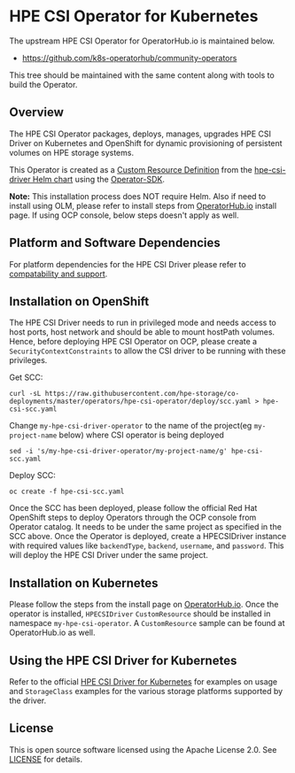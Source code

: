 # HPE CSI Operator for Kubernetes

The upstream HPE CSI Operator for OperatorHub.io is maintained below.

- https://github.com/k8s-operatorhub/community-operators

This tree should be maintained with the same content along with tools to build the Operator.

## Overview

The HPE CSI Operator packages, deploys, manages, upgrades HPE CSI Driver on Kubernetes and OpenShift for dynamic provisioning of persistent volumes on HPE storage systems.

This Operator is created as a [Custom Resource Definition](https://kubernetes.io/docs/concepts/extend-kubernetes/api-extension/custom-resources/#customresourcedefinitions) from the [hpe-csi-driver Helm chart](https://hub.helm.sh/charts/hpe-storage/hpe-csi-driver) using the [Operator-SDK](https://github.com/operator-framework/operator-sdk#overview).

**Note:** This installation process does NOT require Helm. Also if need to install using OLM, please refer to install steps from [OperatorHub.io](https://operatorhub.io/operator/hpe-csi-operator) install page. If using OCP console, below steps doesn't apply as well.

## Platform and Software Dependencies

For platform dependencies for the HPE CSI Driver please refer to [compatability and support](https://scod.hpedev.io/csi_driver/index.html#compatibility_and_support).

## Installation on OpenShift

The HPE CSI Driver needs to run in privileged mode and needs access to host ports, host network and should be able to mount hostPath volumes. Hence, before deploying HPE CSI Operator on OCP, please create a `SecurityContextConstraints` to allow the CSI driver to be running with these privileges.

Get SCC:
```
curl -sL https://raw.githubusercontent.com/hpe-storage/co-deployments/master/operators/hpe-csi-operator/deploy/scc.yaml > hpe-csi-scc.yaml
```

Change `my-hpe-csi-driver-operator` to the name of the project(eg `my-project-name` below) where CSI operator is being deployed
```
sed -i 's/my-hpe-csi-driver-operator/my-project-name/g' hpe-csi-scc.yaml
```

Deploy SCC:
```
oc create -f hpe-csi-scc.yaml
```

Once the SCC has been deployed, please follow the official Red Hat OpenShift steps to deploy Operators through the OCP console from Operator catalog. It needs to be under the same project as specified in the SCC above. Once the Operator is deployed, create a HPECSIDriver instance with required values like `backendType`, `backend`, `username`, and `password`. This will deploy the HPE CSI Driver under the same project.

## Installation on Kubernetes

Please follow the steps from the install page on [OperatorHub.io](https://operatorhub.io/operator/hpe-csi-operator). Once the operator is installed, `HPECSIDriver` `CustomResource` should be installed in namespace `my-hpe-csi-operator`. A `CustomResource` sample can be found at OperatorHub.io as well.

## Using the HPE CSI Driver for Kubernetes

Refer to the official [HPE CSI Driver for Kubernetes](https://scod.hpedev.io/csi_driver/index.html) for examples on usage and `StorageClass` examples for the various storage platforms supported by the driver.

## License

This is open source software licensed using the Apache License 2.0. See [LICENSE](https://github.com/hpe-storage/co-deployments/blob/master/LICENSE) for details.
